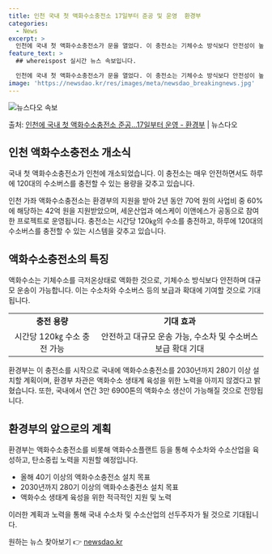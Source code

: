 ```yaml
---
title: 인천 국내 첫 액화수소충전소 17일부터 준공 및 운영  환경부
categories:
  - News
excerpt: >
  인천에 국내 첫 액화수소충전소가 문을 열었다. 이 충전소는 기체수소 방식보다 안전성이 높고 하루 평균 120…
feature_text: >
  ## whereispost 실시간 뉴스 속보입니다.

  인천에 국내 첫 액화수소충전소가 문을 열었다. 이 충전소는 기체수소 방식보다 안전성이 높고 하루 평균 120…
image: 'https://newsdao.kr/res/images/meta/newsdao_breakingnews.jpg'
---
```


![뉴스다오 속보](https://newsdao.kr/res/images/meta/newsdao_breakingnews.jpg)

<p>출처: <a href="https://newsdao.kr/3608" rel="dofollow">인천에 국내 첫 액화수소충전소 준공…17일부터 운영 - 환경부</a> | 뉴스다오</p>

<h2 data-ke-size="size26">인천 액화수소충전소 개소식</h2>
국내 첫 액화수소충전소가 인천에 개소되었습니다. 이 충전소는 매우 안전하면서도 하루에 120대의 수소버스를 충전할 수 있는 용량을 갖추고 있습니다.

<p data-ke-size="size16">인천 가좌 액화수소충전소는 환경부의 지원을 받아 2년 동안 70억 원의 사업비 중 60%에 해당하는 42억 원을 지원받았으며, 세운산업과 에스케이 이앤에스가 공동으로 참여한 프로젝트로 운영됩니다. 충전소는 시간당 120㎏의 수소를 충전하고, 하루에 120대의 수소버스를 충전할 수 있는 시스템을 갖추고 있습니다.</p>

<h2 data-ke-size="size26">액화수소충전소의 특징</h2>
액화수소는 기체수소를 극저온상태로 액화한 것으로, 기체수소 방식보다 안전하며 대규모 운송이 가능합니다. 이는 수소차와 수소버스 등의 보급과 확대에 기여할 것으로 기대됩니다.

<table>
	<tr>
		<td style="text-align: center; height: 17px;"><b>충전 용량</b></td>
		<td style="text-align: center; height: 17px;"><b>기대 효과</b></td>
	</tr>
	<tr>
		<td style="text-align: center; height: 17px;">시간당 120㎏ 수소 충전 가능</td>
		<td style="text-align: center; height: 17px;">안전하고 대규모 운송 가능, 수소차 및 수소버스 보급 확대 기대</td>
	</tr>
</table>

<p data-ke-size="size16">환경부는 이 충전소를 시작으로 국내에 액화수소충전소를 2030년까지 280기 이상 설치할 계획이며, 환경부 차관은 액화수소 생태계 육성을 위한 노력을 아끼지 않겠다고 밝혔습니다. 또한, 국내에서 연간 3만 6900톤의 액화수소 생산이 가능해질 것으로 전망됩니다.</p>

<h2 data-ke-size="size26">환경부의 앞으로의 계획</h2>
환경부는 액화수소충전소를 비롯해 액화수소플랜트 등을 통해 수소차와 수소산업을 육성하고, 탄소중립 노력을 지원할 예정입니다.

<ul>
	<li>올해 40기 이상의 액화수소충전소 설치 목표</li>
	<li>2030년까지 280기 이상의 액화수소충전소 설치 목표</li>
	<li>액화수소 생태계 육성을 위한 적극적인 지원 및 노력</li>
</ul>

<p data-ke-size="size16">이러한 계획과 노력을 통해 국내 수소차 및 수소산업의 선두주자가 될 것으로 기대됩니다.</p> 

원하는 뉴스 찾아보기 👉 <a href="https://newsdao.kr" rel="dofollow">newsdao.kr</a>


